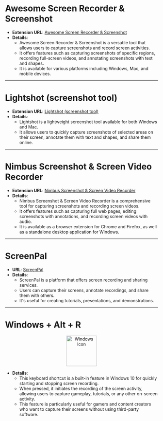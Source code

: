 # Awesome Screen Recorder & Screenshot

- **Extension URL**: [Awesome Screen Recorder & Screenshot](https://chromewebstore.google.com/detail/awesome-screen-recorder-s/nlipoenfbbikpbjkfpfillcgkoblgpmj?pli=1)
- **Details**:
    - Awesome Screen Recorder & Screenshot is a versatile tool that allows users to capture screenshots and record screen activities.
    - It offers features such as capturing screenshots of specific regions, recording full-screen videos, and annotating screenshots with text and shapes.
    - It is available for various platforms including Windows, Mac, and mobile devices.

---

# Lightshot (screenshot tool)

- **Extension URL**: [Lightshot (screenshot tool)](https://chromewebstore.google.com/detail/lightshot-screenshot-tool/mbniclmhobmnbdlbpiphghaielnnpgdp)
- **Details**:
    - Lightshot is a lightweight screenshot tool available for both Windows and Mac.
    - It allows users to quickly capture screenshots of selected areas on their screen, annotate them with text and shapes, and share them online.

---

# Nimbus Screenshot & Screen Video Recorder

- **Extension URL**: [Nimbus Screenshot & Screen Video Recorder](https://chromewebstore.google.com/detail/nimbus-screenshot-screen/bpconcjcammlapcogcnnelfmaeghhagj)
- **Details**:
    - Nimbus Screenshot & Screen Video Recorder is a comprehensive tool for capturing screenshots and recording screen videos.
    - It offers features such as capturing full web pages, editing screenshots with annotations, and recording screen videos with audio.
    - It is available as a browser extension for Chrome and Firefox, as well as a standalone desktop application for Windows.

---

# ScreenPal

- **URL**: [ScreenPal](https://screenpal.com)
- **Details**:
    - ScreenPal is a platform that offers screen recording and sharing services.
    - Users can capture their screens, annotate recordings, and share them with others.
    - It's useful for creating tutorials, presentations, and demonstrations.

---

# Windows + Alt + R

<div align="center">
    <img src="https://img.icons8.com/dusk/452/windows-logo.png" alt="Windows Icon" width="100px"/>
</div>

- **Details**:
    - This keyboard shortcut is a built-in feature in Windows 10 for quickly starting and stopping screen recording.
    - When pressed, it initiates the recording of the screen activity, allowing users to capture gameplay, tutorials, or any other on-screen activity.
    - This feature is particularly useful for gamers and content creators who want to capture their screens without using third-party software.
